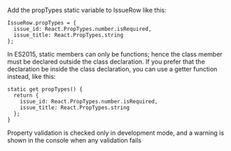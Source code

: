 Add the propTypes static variable to IssueRow like this:
```
IssueRow.propTypes = {
  issue_id: React.PropTypes.number.isRequired,
  issue_title: React.PropTypes.string
};
```

In ES2015, static members can only be functions; hence the class member must be
declared outside the class declaration. If you prefer that the declaration be inside the
class declaration, you can use a getter function instead, like this:
```
static get propTypes() {
  return {
    issue_id: React.PropTypes.number.isRequired,
    issue_title: React.PropTypes.string
  };
}
```

Property validation is checked only in development mode, and a warning is shown in
the console when any validation fails
